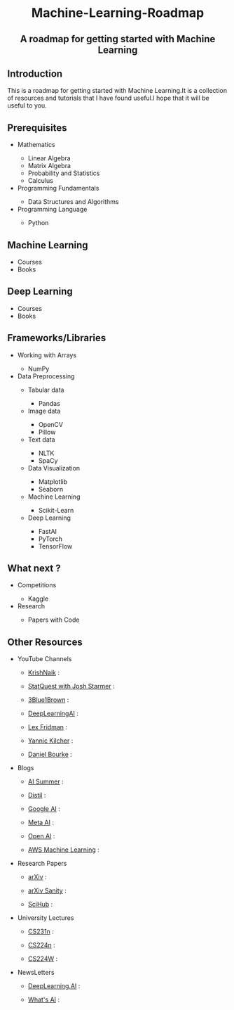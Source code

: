 <center>
    <h1>Machine-Learning-Roadmap</h1>
    <h2>A roadmap for getting started with Machine Learning</h2>
</center>

<div>
    <h2>Introduction</h2>
    <p>
        This is a roadmap for getting started with Machine Learning.It is a collection of resources and tutorials that I have found useful.I hope that it will be useful to you.
    </p>
</div>

<div>
    <h2>Prerequisites</h2>
    <ul>
        <li>Mathematics</li>
        <ul>
            <li>Linear Algebra</li>
            <li>Matrix Algebra</li>
            <li>Probability and Statistics</li>
            <li>Calculus</li>
        </ul>
        <li>Programming Fundamentals</li>
        <ul>
            <li>Data Structures and Algorithms</li>
        </ul>
        <li>Programming Language</li>
        <ul>
            <li>Python</li>
        </ul>
    </ul>
</div>

<div>
    <h2>Machine Learning</h2>
    <ul>
        <li>Courses</li>
        <li>Books</li>
    </ul>
</div>

<div>
    <h2>Deep Learning</h2>
    <ul>
        <li>Courses</li>
        <li>Books</li>
    </ul>
</div>

<div>
  <h2>Frameworks/Libraries</h2>
  <ul>
    <li>Working with Arrays</li>
    <ul>
      <li>NumPy</li>
    </ul>
    <li>Data Preprocessing</li>
    <ul>
      <li>Tabular data</li>
    <ul>
      <li>Pandas</li>
    </ul>
    <li>Image data</li>
    <ul>
      <li>OpenCV</li>
      <li>Pillow</li>
    </ul>
      <li>Text data</li>
    <ul>
      <li>NLTK</li>
      <li>SpaCy</li>
    </ul>
    <li>Data Visualization</li>
    <ul>
      <li>Matplotlib</li>
      <li>Seaborn</li>
    </ul>
      <li>Machine Learning</li>
      <ul>
        <li>Scikit-Learn</li>
      </ul>
      <li>Deep Learning</li>
      <ul>
        <li>FastAI</li>
        <li>PyTorch</li>
        <li>TensorFlow</li>
     </ul>
</div>

<div>
    <h2>What next ?</h2>
    <ul>
        <li>Competitions</li>
        <ul>
            <li>Kaggle</li>
        </ul>
        <li>Research</li>
        <ul>
            <li>Papers with Code</li>
        </ul>
    </ul>
</div>


<div>
    <h2>Other Resources</h2>
    <ul>
        <li>YouTube Channels</li>
        <ul>
            <li><p><a href = "">KrishNaik</a> : </p></li>
            <li><p><a href = "">StatQuest with Josh Starmer</a> : </p></li>
            <li><p><a href = "">3Blue1Brown</a> : </p></li>
            <li><p><a href = "">DeepLearningAI</a> : </p></li>
            <li><p><a href = "">Lex Fridman</a> : </p></li>
            <li><p><a href = "">Yannic Kilcher</a> : </p></li>
            <li><p><a href = "">Daniel Bourke</a> : </p></li>
        </ul>
        <li>Blogs</li>
        <ul>
            <li><p><a href = "">AI Summer</a> : </p></li>
            <li><p><a href = "">Distil</a> : </p></li>
            <li><p><a href = "">Google AI</a> : </p></li>
            <li><p><a href = "">Meta AI</a> : </p></li>
            <li><p><a href = "">Open AI</a> : </p></li>
            <li><p><a href = "">AWS Machine Learning</a> : </p></li>
        </ul>
        <li>Research Papers</li>
        <ul>
            <li><p><a href = "">arXiv</a> : </p></li>
            <li><p><a href = "">arXiv Sanity</a> : </p></li>
            <li><p><a href = "">SciHub</a> : </p></li>
        </ul>
        <li>University Lectures</li>
        <ul>
            <li><p><a href = "">CS231n</a> : </p></li>
            <li><p><a href = "">CS224n</a> : </p></li>
            <li><p><a href = "">CS224W</a> : </p></li>
        </ul>
        <li>NewsLetters</li>
        <ul>
            <li><p><a href = "">DeepLearning.AI</a> : </p></li>
            <li><p><a href = "">What's AI</a> : </p></li>
        </ul>
    </ul>
</div>
